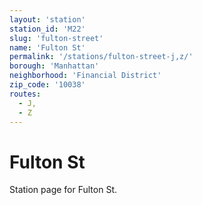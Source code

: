 ```yaml
---
layout: 'station'
station_id: 'M22'
slug: 'fulton-street'
name: 'Fulton St'
permalink: '/stations/fulton-street-j,z/'
borough: 'Manhattan'
neighborhood: 'Financial District'
zip_code: '10038'
routes:
  - J,
  - Z
---
```

# Fulton St

Station page for Fulton St.
